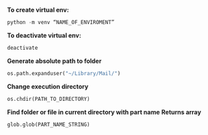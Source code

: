 **To create virtual env:**
```python
python -m venv “NAME_OF_ENVIROMENT”
```

**To deactivate virtual env:**
```python
deactivate
```

**Generate absolute path to folder**
```python
os.path.expanduser("~/Library/Mail/")
```

**Change execution directory**
```python
os.chdir(PATH_TO_DIRECTORY)
```
**Find folder or file in current directory with part name**
**Returns array**
```python
glob.glob(PART_NAME_STRING)
```